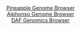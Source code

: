 <div id="Pineapple_Genome_Browser" align="center">
  <a href="https://igv.org/app/?sessionURL=blob:zZJfa9swFMW_i6BlA8d_kzg2lOEmaZq67UoyJzSlmGtbdrTYkispdtqQ7z61bOxlheZhY6AH6XKle87Rb48azAVhFPnI1q2ebllIQ2LN2jlUdYlvocIC.TmUAmuI4xxzTFOM_D3KQUiIZtfq5lrKWviGQWTdqYAWTBeODhW8MAqt0FNWGUNWlpAwDpJxYZxzaJhBiqbT4gTqWlezHb1nZCDBgLJeMyqYUWNaxK16L_5VigtMWYXjaltK8iYgVnqUxkzP4UuwnAdpioUI8fM0OwvCabBwxtFq0h.uoq.Xy6i_PJ2TgoLccnx2u9puvrFwkiQXF5OJ0.wmQzYejkZ1VJw4o9PxriYcizPLtQaO6_S8gQqG0Azv_ifPapFjfUchbNy7kAfz0HZ5MLiKJAzHM75o3_F90FDJ0q3iAKVr7vqWqTlmX.vZ_c7r1hpopumpdDgjyH941JDkkG5U.8Meyeda0YIEftq.gaMhxjPMkd_xTNO1PM_udd2u6XnWQdujLS__XrQX0cxzTTuw7X6ck1IqlLNY0FroQKnepLlevByZ5baEe5cml9fToFoUA.fummzuZ.H3l5vxuwyp0W_fp4x.RNE_oe4jQnSZHIvaU2FendjnQZdlq9FkMT.fZy3rTnfkKpp1_xjQK0bHhZMzXoFU_aqijj95a4AToFIVGiJIQkoin5cqR9Yi37IdhS1KWckUh4gXySdTMzWrZ37.jadzeDz8AA--">Pineapple Genome Browser</a>
</div>
<div id="Alphonso_Genome_Browser" align="center">
  <a href="https://igv.org/app/?sessionURL=blob:zZJbb9owGIb_i6VWmxRyLAmJhCagsLGujMEoFVUVOY4TXBLbtZ2Eg_jvc9Gm3axSudg0yRf2Jx_e7_FzADUWkjAKIuCaTtt0HGAAuWbNHJa8wBNYYgmiDBYSG0DgDAtMEQbRAWRQKriYfdEn10pxGVkWUbxVQpozU3omLOGeUdhIE7HSGrCigAkTUDEhrb6ANbNIXrcanEDOTf22Z7atFCpowYKvGZXM4pjmcaPvi3.V4hxTVuK4rApFTgFinUdnTM0Mfugt5z2EsJQ3eDdOu72bce_OGy5WH_3BavH103LhLy_nJKdQVQJ3.QRJWOX3KODDfm9f1PT6wh0lzZQn5e2Fd3053HIisOw6gdPxAq8dvqAhNMXb_6lrPciZnW9YaG..p_5y4o9Zc98J.sMnnGQDkXx7pe.jAQqGKm0CQGsRRI5teLZvtF2_9TJ1OoZth5qOYARED48GUAKijd7.cABqx7UvQOLn6qSOAZhIsQBRK7TtwAlDt30VXNlh6ByNA6hE8ffQjhazMLDdnuv6cUYKpWVOY0m5NCGlZo0yM9.fydLVzkz59Hn21Blc5fl4e7crk_3olvbRovkjTVcT0I.fPlC3.pZM_8S7twQxVXKubJ9lVnlb2aB5fzRGWwGn29xL0Grsbl7Fcx6ajIkSKr1fV_Typ281FARSpQs1kSQhBVG7pabIGhA5rqe1BYgVTHsIRJ68sw3bcNr2.996esfH4w8-">Alphonso Genome Browser</a>
</div>


<div id="DAF_Genomics_Browser" align="center">
  <a href="https://igv.org/app/?sessionURL=blob:tZFra9swFIb_iyD9ZDu27Ni1IQz3tmVpV5bUy2gp4dQ.vqyW5UpynTTkv1e4HYNdGIMOJCFxLu.r8.zIIwpZ8YZEhFrOxHIcYhBZ8n4JrK3xEzCUJMqhlmgQgTkKbFIk0Y7kIBUki3NdWSrVymg8ziA3C2w4q1JpSdeC1pS8UyXqVJNawOCJN9BLK.VMJysYQ92WvJF8DGmKUpr2uMWmWPegj..x9dAS16yrVTWorrUJbSyzctBuqybDzV.M_Adlvap38WoZD_Vz3M6yaTyfxV_c0.T6vX98nVx.WCX.6mBZFQ2oTuD04dsV8zD8_DiiR9si9yhP7.rLq5NELkb0rB.5Jwenm7YSKKdO4By6gev7HtkbpOZppzGQtBRO5HhGQA8N6nnm69Wd.HoOglckurk1iBKQ3uv0mx1R21bDIhIfuoGbQbjIUJDIDG07cMKQTrzAs8PQ2Rs70on6jWmeJYswsGlMqW_dAdP6eVUPI9RCvwbfCuVPnfX.V1RPF4DHhdMo0TM1_5puZueqPPoI9_P4t5gm2v0fv5VzwUDp0MvzFQrUWo1ho35Qcfe3.2c-">DAF Genomics Browser</a>
</div>
